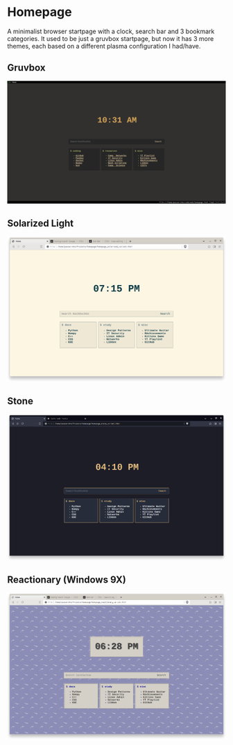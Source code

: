 # Homepage
A minimalist browser startpage with a clock, search bar and 3 bookmark categories. It used to be just a gruvbox startpage, but now it has 3 more themes, each based on a different plasma configuration I had/have.

## Gruvbox

![gruvbox theme](screenshots/gruvbox.png)

## Solarized Light

![Solarized theme](screenshots/solarized.png)

## Stone

![stone theme](screenshots/stone.png)

## Reactionary (Windows 9X)

![Reactionary theme](screenshots/reactionary.png)
